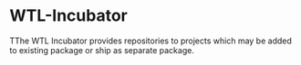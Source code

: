 # WTL-Incubator
TThe WTL Incubator provides repositories to projects which may be added to existing package or ship as separate package.
